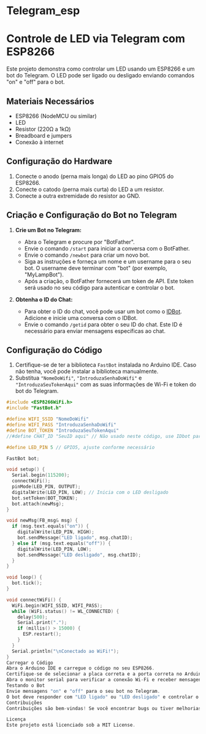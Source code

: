 # Telegram_esp
# Controle de LED via Telegram com ESP8266

Este projeto demonstra como controlar um LED usando um ESP8266 e um bot do Telegram. O LED pode ser ligado ou desligado enviando comandos "on" e "off" para o bot.

## Materiais Necessários

- ESP8266 (NodeMCU ou similar)
- LED
- Resistor (220Ω a 1kΩ)
- Breadboard e jumpers
- Conexão à internet

## Configuração do Hardware

1. Conecte o anodo (perna mais longa) do LED ao pino GPIO5 do ESP8266.
2. Conecte o catodo (perna mais curta) do LED a um resistor.
3. Conecte a outra extremidade do resistor ao GND.

## Criação e Configuração do Bot no Telegram

1. **Crie um Bot no Telegram:**
   - Abra o Telegram e procure por "BotFather".
   - Envie o comando `/start` para iniciar a conversa com o BotFather.
   - Envie o comando `/newbot` para criar um novo bot.
   - Siga as instruções e forneça um nome e um username para o seu bot. O username deve terminar com "bot" (por exemplo, "MyLampBot").
   - Após a criação, o BotFather fornecerá um token de API. Este token será usado no seu código para autenticar e controlar o bot.

2. **Obtenha o ID do Chat:**
   - Para obter o ID do chat, você pode usar um bot como o [IDBot](https://telegram.me/myidbot). Adicione e inicie uma conversa com o IDBot.
   - Envie o comando `/getid` para obter o seu ID do chat. Este ID é necessário para enviar mensagens específicas ao chat.

## Configuração do Código

1. Certifique-se de ter a biblioteca `FastBot` instalada no Arduino IDE. Caso não tenha, você pode instalar a biblioteca manualmente.
2. Substitua `"NomeDoWifi"`, `"IntroduzaSenhaDoWifi"` e `"IntroduzaSeuTokenAqui"` com as suas informações de Wi-Fi e token do bot do Telegram.

```cpp
#include <ESP8266WiFi.h>
#include "FastBot.h"

#define WIFI_SSID "NomeDoWifi"
#define WIFI_PASS "IntroduzaSenhaDoWifi"
#define BOT_TOKEN "IntroduzaSeuTokenAqui"
//#define CHAT_ID "SeuID aqui" // Não usado neste código, use IDbot para descobrir o seu 

#define LED_PIN 5 // GPIO5, ajuste conforme necessário

FastBot bot;

void setup() {
  Serial.begin(115200);
  connectWiFi();
  pinMode(LED_PIN, OUTPUT);
  digitalWrite(LED_PIN, LOW); // Inicia com o LED desligado
  bot.setToken(BOT_TOKEN);
  bot.attach(newMsg);
}

void newMsg(FB_msg& msg) {
  if (msg.text.equals("on")) {
    digitalWrite(LED_PIN, HIGH);
    bot.sendMessage("LED ligado", msg.chatID);
  } else if (msg.text.equals("off")) {
    digitalWrite(LED_PIN, LOW);
    bot.sendMessage("LED desligado", msg.chatID);
  }
}

void loop() {
  bot.tick();
}

void connectWiFi() {
  WiFi.begin(WIFI_SSID, WIFI_PASS);
  while (WiFi.status() != WL_CONNECTED) {
    delay(500);
    Serial.print(".");
    if (millis() > 15000) {
      ESP.restart();
    }
  }
  Serial.println("\nConectado ao WiFi!");
}
Carregar o Código
Abra o Arduino IDE e carregue o código no seu ESP8266.
Certifique-se de selecionar a placa correta e a porta correta no Arduino IDE.
Abra o monitor serial para verificar a conexão Wi-Fi e receber mensagens de depuração.
Testando o Bot
Envie mensagens "on" e "off" para o seu bot no Telegram.
O bot deve responder com "LED ligado" ou "LED desligado" e controlar o LED conectado ao seu ESP8266.
Contribuições
Contribuições são bem-vindas! Se você encontrar bugs ou tiver melhorias, sinta-se à vontade para abrir uma issue ou enviar um pull request.

Licença
Este projeto está licenciado sob a MIT License.
